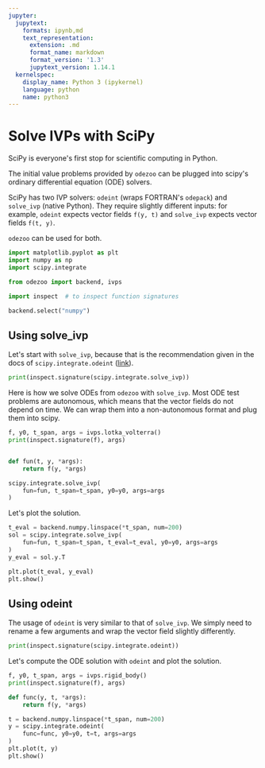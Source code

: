 ```yaml
---
jupyter:
  jupytext:
    formats: ipynb,md
    text_representation:
      extension: .md
      format_name: markdown
      format_version: '1.3'
      jupytext_version: 1.14.1
  kernelspec:
    display_name: Python 3 (ipykernel)
    language: python
    name: python3
---
```


<!-- #region -->
# Solve IVPs with SciPy

SciPy is everyone's first stop for scientific computing in Python.



The initial value problems provided by `odezoo` can be plugged into scipy's ordinary differential equation (ODE) solvers.


SciPy has two IVP solvers: `odeint` (wraps FORTRAN's `odepack`) and `solve_ivp` (native Python).
They require slightly different inputs: for example, `odeint` expects vector fields `f(y, t)` and `solve_ivp` expects vector fields `f(t, y)`.

`odezoo` can be used for both.

<!-- #endregion -->

```python
import matplotlib.pyplot as plt
import numpy as np
import scipy.integrate

from odezoo import backend, ivps

import inspect  # to inspect function signatures

backend.select("numpy")
```

## Using solve_ivp

Let's start with `solve_ivp`, because that is the recommendation given in the docs of `scipy.integrate.odeint` ([link](https://docs.scipy.org/doc/scipy/reference/generated/scipy.integrate.odeint.html)).

```python
print(inspect.signature(scipy.integrate.solve_ivp))
```

Here is how we solve ODEs from `odezoo` with `solve_ivp`.
Most ODE test problems are autonomous, which means that the vector fields do not depend on time.
We can wrap them into a non-autonomous format and plug them into scipy.

```python
f, y0, t_span, args = ivps.lotka_volterra()
print(inspect.signature(f), args)


def fun(t, y, *args):
    return f(y, *args)

scipy.integrate.solve_ivp(
    fun=fun, t_span=t_span, y0=y0, args=args
)
```

Let's plot the solution.

```python
t_eval = backend.numpy.linspace(*t_span, num=200)
sol = scipy.integrate.solve_ivp(
    fun=fun, t_span=t_span, t_eval=t_eval, y0=y0, args=args
)
y_eval = sol.y.T
```

```python
plt.plot(t_eval, y_eval)
plt.show()
```

## Using odeint

The usage of `odeint` is very similar to that of `solve_ivp`.
We simply need to rename a few arguments and wrap the vector field slightly differently.


```python
print(inspect.signature(scipy.integrate.odeint))
```

Let's compute the ODE solution with `odeint` and plot the solution.

```python
f, y0, t_span, args = ivps.rigid_body()
print(inspect.signature(f), args)

def func(y, t, *args):
    return f(y, *args)

t = backend.numpy.linspace(*t_span, num=200)
y = scipy.integrate.odeint(
    func=func, y0=y0, t=t, args=args
)
plt.plot(t, y)
plt.show()
```

```python

```
